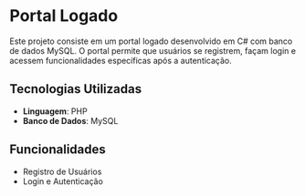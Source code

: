 # Portal Logado

Este projeto consiste em um portal logado desenvolvido em C# com banco de dados MySQL. O portal permite que usuários se registrem, façam login e acessem funcionalidades específicas após a autenticação.

## Tecnologias Utilizadas

- **Linguagem**: PHP
- **Banco de Dados**: MySQL

## Funcionalidades

- Registro de Usuários
- Login e Autenticação
